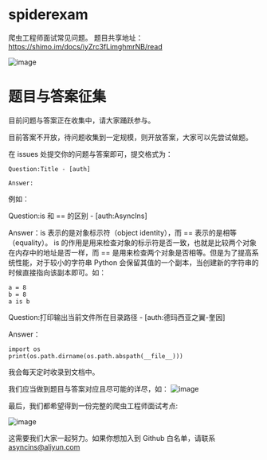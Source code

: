 
# spiderexam
 爬虫工程师面试常见问题。
题目共享地址： https://shimo.im/docs/iyZrc3fLimghmrNB/read

 ![image](https://github.com/asyncspider/spiderexam/blob/master/images/example.png) 
 

# 题目与答案征集 
目前问题与答案正在收集中，请大家踊跃参与。
 
目前答案不开放，待问题收集到一定规模，则开放答案，大家可以先尝试做题。
 
 在 issues 处提交你的问题与答案即可，提交格式为：

```
Question:Title - [auth]

Answer:

```

例如：

Question:is 和 == 的区别 - [auth:AsyncIns]

Answer：is 表示的是对象标示符（object identity），而 == 表示的是相等（equality）。
is 的作用是用来检查对象的标示符是否一致，也就是比较两个对象在内存中的地址是否一样，而 == 是用来检查两个对象是否相等。但是为了提高系统性能，对于较小的字符串 Python 会保留其值的一个副本，当创建新的字符串的时候直接指向该副本即可。如：
```
a = 8
b = 8
a is b
```

Question:打印输出当前文件所在目录路径 - [auth:德玛西亚之翼-奎因]

Answer：
```
import os
print(os.path.dirname(os.path.abspath(__file__)))
```





我会每天定时收录到文档中。
 
 我们应当做到题目与答案对应且尽可能的详尽，如：
 ![image](https://github.com/asyncspider/spiderexam/blob/master/images/example.png) 
 
 最后，我们都希望得到一份完整的爬虫工程师面试考点:
 
 ![image](https://github.com/asyncspider/spiderexam/blob/master/images/spiderexam.png) 
 
 这需要我们大家一起努力。如果你想加入到 Github 白名单，请联系 asyncins@aliyun.com
 
 
